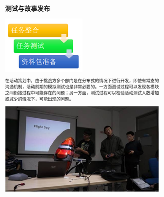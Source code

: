 ## 测试与故事发布

![0](../assets/challenger_preparation/story_publishing_and_testing/00.jpg)

在活动策划中，由于挑战方多个部门是在分布式的情况下进行开发，即使有常态的沟通机制，活动前期的模拟测试也是非常必要的。一方面测试过程可以发现各模块之间衔接过程中可能存在的问题；另一方面，测试过程可以检验活动测试人数增加或减少的情况下，可能出现的问题。

![0](../assets/challenger_preparation/story_publishing_and_testing/01.jpg)
